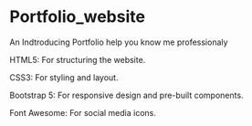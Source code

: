 # Portfolio_website
An Indtroducing Portfolio help you know me professionaly

HTML5: For structuring the website.

CSS3: For styling and layout.

Bootstrap 5: For responsive design and pre-built components.

Font Awesome: For social media icons.
